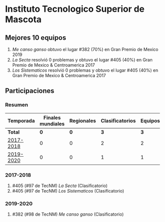 ---
---

# Instituto Tecnologico Superior de Mascota

## Mejores 10 equipos

1. _Me canso ganso_ obtuvo el lugar #382 (70%) en Gran Premio de Mexico 2019
1. _La Secta_ resolvió 0 problemas y obtuvo el lugar #405 (40%) en Gran Premio de Mexico & Centroamerica 2017
1. _Los Sistematicos_ resolvió 0 problemas y obtuvo el lugar #405 (40%) en Gran Premio de Mexico & Centroamerica 2017

## Participaciones

### Resumen

| Temporada | Finales mundiales | Regionales | Clasificatorios | Equipos |
| --- | --- | --- | --- | --- |
| **Total** | **0** | **0** | **3** | **3** |
| [2017-2018](#2017-2018) | 0 | 0 | 2 | 2 |
| [2019-2020](#2019-2020) | 0 | 0 | 1 | 1 |

### 2017-2018

1. #405 (#97 de TecNM) _La Secta_ (Clasificatorio)
1. #405 (#97 de TecNM) _Los Sistematicos_ (Clasificatorio)

### 2019-2020

1. #382 (#98 de TecNM) _Me canso ganso_ (Clasificatorio)




